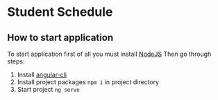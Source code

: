 # Student Schedule

## How to start application

To start application first of all you must install [NodeJS](https://nodejs.org)
Then go through steps:

1) Install [angular-cli](https://github.com/angular/angular-cli)
2) Install project packages `npm i` in project directory
3) Start project `ng serve`
